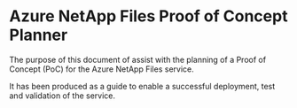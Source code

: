 # Azure NetApp Files Proof of Concept Planner

The purpose of this document of assist with the planning of a Proof of Concept (PoC) for the Azure NetApp Files service.

It has been produced as a guide to enable a successful deployment, test and validation of the service.